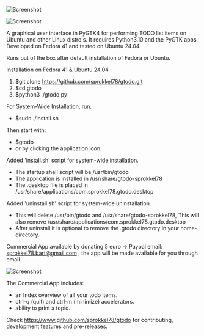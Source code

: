 ![Screenshot](https://github.com/sprokkel78/gtodo/blob/develop/screenshots/title.png)

![Screenshot](https://github.com/sprokkel78/gtodo/blob/develop/screenshots/gTodo-2.png)

A graphical user interface in PyGTK4 for performing TODO list items on Ubuntu and other Linux distro's. 
It requires Python3.10 and the PyGTK apps. Developed on Fedora 41 and tested on Ubuntu 24.04.

Runs out of the	box after default installation of Fedora or Ubuntu.

Installation on Fedora 41 & Ubuntu 24.04

1. $git clone https://github.com/sprokkel78/gtodo.git
2. $cd gtodo
3. $python3 ./gtodo.py 

For System-Wide Installation, run:
- $sudo ./install.sh

Then start with:
- $gtodo
- or by clicking the application icon.

Added 'install.sh' script for system-wide installation.
- The startup shell script will be /usr/bin/gtodo
- The application is installed in /usr/share/gtodo-sprokkel78
- The .desktop file is placed in /usr/share/applications/com.sprokkel78.gtodo.desktop

Added 'uninstall.sh' script for system-wide uninstallation.
- This will delete /usr/bin/gtodo and /usr/share/gtodo-sprokkel78,
  This will also remove /usr/share/applications/com.sprokkel78.gtodo.desktop
- After uninstall it is optional to remove the .gtodo directory in your home-directory.

Commercial App available by donating 5 euro -> Paypal email: sprokkel78.bart@gmail.com , the app will be made available for you through email.

![Screenshot](https://github.com/sprokkel78/gtodo/blob/develop/screenshots/gTodo-3.png)

The Commercial App includes:
- an Index overview of all your todo items.
- ctrl-q (quit) and ctrl-m (minimize) accelerators.
- ability to print a topic.

Check https://www.github.com/sprokkel78/gtodo for contributing, development features and pre-releases.

